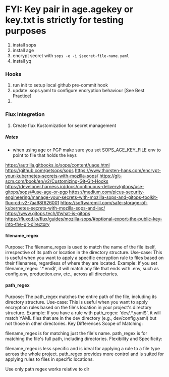 # FYI: Key pair in age.agekey or key.txt is strictly for testing purposes

1. install sops
2. install age
3. encrypt secret with ```sops -e -i $secret-file-name.yaml```
4. install yq

### Hooks
1. run init to setup local github pre-commit hook
2. update .sops.yaml to configure encryption behaviour [See Best Practice]
3. 

### Flux Integretion
1. Create flux Kustomization for secret management

##### Notes
- when using age or PGP make sure you set SOPS_AGE_KEY_FILE env to point to file that holds the keys


https://autrilla.gitbooks.io/sops/content/uage.html
https://github.com/getsops/sops
https://www.thorsten-hans.com/encrypt-your-kubernetes-secrets-with-mozilla-sops/
https://git-scm.com/book/en/v2/Customizing-Git-Git-Hooks
https://developer.harness.io/docs/continuous-delivery/gitops/use-gitops/sops/#use-age-or-pgp
https://medium.com/picus-security-engineering/manage-your-secrets-with-mozilla-sops-and-gitops-toolkit-flux-cd-v2-7aa98f626001
https://softwaremill.com/safe-storage-of-kubernetes-secrets-with-mozilla-sops-and-iac/
https://www.gitops.tech/#what-is-gitops
https://fluxcd.io/flux/guides/mozilla-sops/#optional-export-the-public-key-into-the-git-directory

#### filename_regex
Purpose: The filename_regex is used to match the name of the file itself, irrespective of its path or location in the directory structure.
Use-case: This is useful when you want to apply a specific encryption rule to files based on their filenames, regardless of where they are located.
Example: If you set filename_regex: '.*\.env$', it will match any file that ends with .env, such as config.env, production.env, etc., across all directories.
#### path_regex
Purpose: The path_regex matches the entire path of the file, including its directory structure.
Use-case: This is useful when you want to apply encryption rules based on the file's location in your project's directory structure.
Example: If you have a rule with path_regex: 'dev/.*\.yaml$', it will match YAML files that are in the dev directory (e.g., dev/config.yaml) but not those in other directories.
Key Differences
Scope of Matching:

filename_regex is for matching just the file's name.
path_regex is for matching the file's full path, including directories.
Flexibility and Specificity:

filename_regex is less specific and is ideal for applying a rule to a file type across the whole project.
path_regex provides more control and is suited for applying rules to files in specific locations.


Use only path regex
works relative to dir